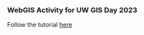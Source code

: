### WebGIS Activity for UW GIS Day 2023
Follow the tutorial <a href="https://docs.google.com/document/d/1kL57Is9rGG3lMQ9q3UBltrPvcXLjJy67Bvxak6xFcx4/edit?usp=sharing">here</a>